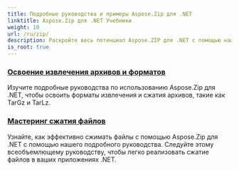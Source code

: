 ```yaml
---
title: Подробные руководства и примеры Aspose.Zip для .NET
linktitle: Aspose.Zip для .NET Учебники
weight: 10
url: /ru/zip/
description: Раскройте весь потенциал Aspose.ZIP для .NET с помощью наших подробных учебных пособий и практических примеров. Узнайте, как эффективно сжимать, извлекать и управлять файлами ZIP в ваших приложениях .NET.
is_root: true
---
```

### [Освоение извлечения архивов и форматов](./mastering-archive-extraction-and-formats/)
Изучите подробные руководства по использованию Aspose.Zip для .NET, чтобы освоить форматы извлечения и сжатия архивов, такие как TarGz и TarLz.
### [Мастеринг сжатия файлов](./file-compress/)
Узнайте, как эффективно сжимать файлы с помощью Aspose.Zip для .NET с помощью нашего подробного руководства. Следуйте этому всеобъемлющему руководству, чтобы легко реализовать сжатие файлов в ваших приложениях .NET.